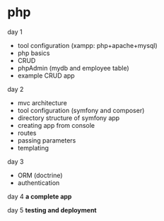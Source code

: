 # php

day 1 
 * tool configuration (xampp: php+apache+mysql)
 * php basics
 * CRUD
 * phpAdmin (mydb and employee table)
 * example CRUD app

day 2 
 * mvc architecture
 * tool configuration (symfony and composer) 
 * directory structure of symfony app
 * creating app from console
 * routes
 * passing parameters
 * templating 
 
day 3 
 * ORM (doctrine) 
 * authentication
 
day 4 **a complete app**

day 5 **testing and deployment**
